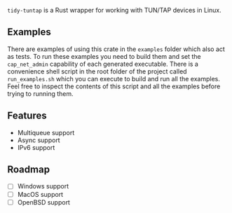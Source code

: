 `tidy-tuntap` is a Rust wrapper for working with TUN/TAP devices in Linux.

## Examples
There are examples of using this crate in the `examples` folder which also act as tests. To run these examples you need to build them and set the `cap_net_admin` capability of each generated executable. There is a convenience shell script in the root folder of the project called `run_examples.sh` which you can execute to build and run all the examples. Feel free to inspect the contents of this script and all the examples before trying to running them.

## Features
* Multiqueue support
* Async support
* IPv6 support

## Roadmap
- [ ] Windows support
- [ ] MacOS support
- [ ] OpenBSD support

